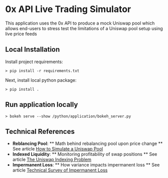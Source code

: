 # 0x API Live Trading Simulator
This application uses the 0x API to produce a mock Uniswap pool which allows end-users to stress test
the limitations of a Uniswap pool setup using live price feeds

## Local Installation 

Install project requirements:
```
> pip install -r requirements.txt

```

Next, install local python package: 
```
> pip install .
```

## Run application locally  

```
> bokeh serve --show /python/application/bokeh_server.py
```

## Technical References 
 * **Reblancing Pool**: 
     ** Math behind rebalancing pool upon price change
     ** See article [How to Simulate a Uniswap Pool](https://medium.com/@icmoore/simulating-a-liquidity-pool-for-decentralized-finance-6f357ec8564b)
  * **Indexed Liquidity**: 
      ** Monitoring profitability of swap positions
      ** See article [The Uniswap Indexing Problem](https://medium.com/datadriveninvestor/the-uniswap-indexing-problem-8078b8b110fc)
   * **Impermanent Loss**: 
       ** How variance impacts impermanent loss
       ** See article [Technical Survey of Impermanent Loss](https://github.com/icmoore/impermanent_loss/blob/main/article.pdf)
 
 
